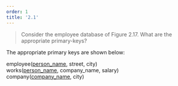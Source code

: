 ```yaml
---
order: 1
title: '2.1'
---
```

> Consider the employee database of Figure 2.17. What are the appropriate
> primary-keys? 

The appropriate primary keys are shown below: 

employee(<u>person_name</u>, street, city) <br>
works(<u>person_name</u>, company_name, salary) <br>
company(<u>company_name</u>, city)

